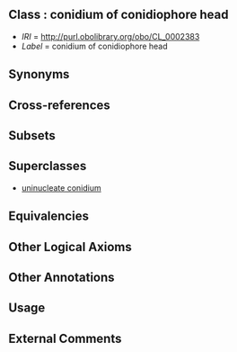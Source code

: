 
## Class : conidium of conidiophore head

 * *IRI* = http://purl.obolibrary.org/obo/CL_0002383
 * *Label* = conidium of conidiophore head

## Synonyms


## Cross-references


## Subsets


## Superclasses

 * [uninucleate conidium](../../CL/81/CL_0002381.md)

## Equivalencies


## Other Logical Axioms


## Other Annotations


## Usage


## External Comments

